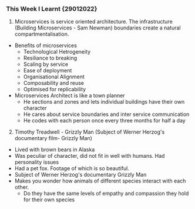 ### This Week I Learnt {29012022}

1. Microservices is service oriented architecture. The infrastructure (Building
   Microservices - Sam Newman)
   boundaries create a natural compartmentalisation.
  - Benefits of microservices
    - Technological Hetrogeneity
    - Resiliance to breaking
    - Scaling by service
    - Ease of deployment
    - Organisational Alignment
    - Composability and reuse
    - Optimised for replicability
  - Microservices Architect is like a town planner
    - He sections and zones and lets individual buildings have their own character
    - He cares about service boundaries and inter service communication
    - He codes with each person once every three months for half a day
2. Timothy Treadwell - Grizzly Man (Subject of Werner Herzog's documentary
   film- Grizzly Man)
  - Lived with brown bears in Alaska
  - Was peculiar of character, did not fit in well with humans. Had personality
  issues
  - Had a pet fox. Footage of which is so beautiful.
  - Subject of Werner Herzog's documentary Grizzly Man
  - Makes you wonder how animals of different species interact with each other. 
    - Do they have the same levels of empathy and compassion they hold for their
own species



